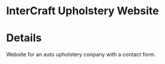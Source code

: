 # InterCraft Upholstery Website

# Details

Website for an auto upholstery conpany with a contact form.
